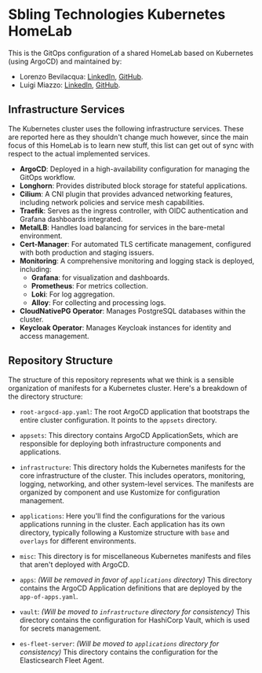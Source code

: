 # Sbling Technologies Kubernetes HomeLab

This is the GitOps configuration of a shared HomeLab based on Kubernetes (using
ArgoCD) and maintained by:

- Lorenzo Bevilacqua: [LinkedIn](https://www.linkedin.com/in/lorenzo-bevilacqua),
  [GitHub](https://github.com/ardubev16).
- Luigi Miazzo: [LinkedIn](https://www.linkedin.com/in/luigi-miazzo), [GitHub](https://github.com/LuigiMiazzo17).

## Infrastructure Services

The Kubernetes cluster uses the following infrastructure services. These are reported
here as they shouldn't change much however, since the main focus of this HomeLab
is to learn new stuff, this list can get out of sync with respect to the actual implemented
services.

- **ArgoCD**: Deployed in a high-availability configuration for managing the GitOps
  workflow.
- **Longhorn**: Provides distributed block storage for stateful applications.
- **Cilium**: A CNI plugin that provides advanced networking features, including
  network policies and service mesh capabilities.
- **Traefik**: Serves as the ingress controller, with OIDC authentication and Grafana
  dashboards integrated.
- **MetalLB**: Handles load balancing for services in the bare-metal environment.
- **Cert-Manager**: For automated TLS certificate management, configured with both
  production and staging issuers.
- **Monitoring**: A comprehensive monitoring and logging stack is deployed, including:
  - **Grafana**: for visualization and dashboards.
  - **Prometheus**: For metrics collection.
  - **Loki**: For log aggregation.
  - **Alloy**: For collecting and processing logs.
- **CloudNativePG Operator**: Manages PostgreSQL databases within the cluster.
- **Keycloak Operator**: Manages Keycloak instances for identity and access management.

## Repository Structure

The structure of this repository represents what we think is a sensible organization
of manifests for a Kubernetes cluster. Here's a breakdown of the directory structure:

- `root-argocd-app.yaml`: The root ArgoCD application that bootstraps the entire
  cluster configuration. It points to the `appsets` directory.

- `appsets`: This directory contains ArgoCD ApplicationSets, which are responsible
  for deploying both infrastructure components and applications.

- `infrastructure`: This directory holds the Kubernetes manifests for the core infrastructure
  of the cluster. This includes operators, monitoring, logging, networking, and other
  system-level services. The manifests are organized by component and use Kustomize
  for configuration management.

- `applications`: Here you'll find the configurations for the various applications
  running in the cluster. Each application has its own directory, typically following
  a Kustomize structure with `base` and `overlays` for different environments.

- `misc`: This directory is for miscellaneous Kubernetes manifests and files that
  aren't deployed with ArgoCD.

- `apps`: _(Will be removed in favor of `applications` directory)_ This directory
  contains the ArgoCD Application definitions that are deployed by the `app-of-apps.yaml`.

- `vault`: _(Will be moved to `infrastructure` directory for consistency)_ This directory
  contains the configuration for HashiCorp Vault, which is used for secrets management.

- `es-fleet-server`: _(Will be moved to `applications` directory for consistency)_
  This directory contains the configuration for the Elasticsearch Fleet Agent.
